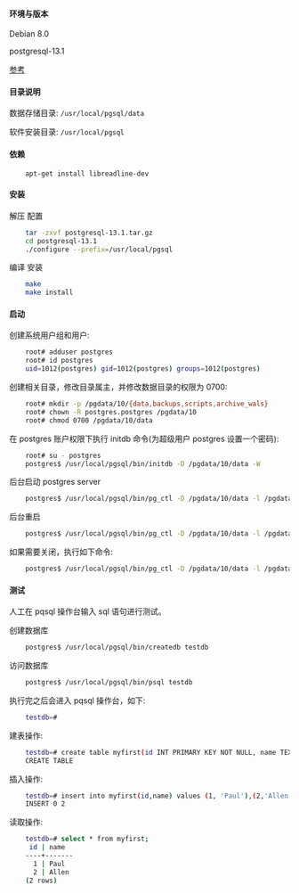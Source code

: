 
#### 环境与版本

Debian 8.0

postgresql-13.1

[参考](INSTALL)


#### 目录说明

数据存储目录: `/usr/local/pgsql/data`

软件安装目录: `/usr/local/pgsql`


#### 依赖
```
	apt-get install libreadline-dev
```


#### 安装

解压 配置
```sh
    tar -zxvf postgresql-13.1.tar.gz
    cd postgresql-13.1
    ./configure --prefix=/usr/local/pgsql
```

编译 安装
```sh
    make
    make install
```


#### 启动

创建系统用户组和用户:
```sh
    root# adduser postgres
    root# id postgres
    uid=1012(postgres) gid=1012(postgres) groups=1012(postgres)
```

创建相关目录，修改目录属主，并修改数据目录的权限为 0700:
```sh
    root# mkdir -p /pgdata/10/{data,backups,scripts,archive_wals}
    root# chown -R postgres.postgres /pgdata/10
    root# chmod 0700 /pgdata/10/data
```

在 postgres 账户权限下执行 initdb 命令(为超级用户 postgres 设置一个密码):
```sh
    root# su - postgres
    postgres$ /usr/local/pgsql/bin/initdb -D /pgdata/10/data -W
```

后台启动 postgres server
```sh
    postgres$ /usr/local/pgsql/bin/pg_ctl -D /pgdata/10/data -l /pgdata/10/data/logfile start
```

后台重启
```sh
    postgres$ /usr/local/pgsql/bin/pg_ctl -D /pgdata/10/data -l /pgdata/10/data/logfile restart
```

如果需要关闭，执行如下命令:
```sh
    postgres$ /usr/local/pgsql/bin/pg_ctl -D /pgdata/10/data -l /pgdata/10/data/logfile stop
```


#### 测试

人工在 pqsql 操作台输入 sql 语句进行测试。

创建数据库
```sh
    postgres$ /usr/local/pgsql/bin/createdb testdb
```

访问数据库
```sh
    postgres$ /usr/local/pgsql/bin/psql testdb
```
执行完之后会进入 pqsql 操作台，如下:
```sh
    testdb=# 
```

建表操作:
```sh
    testdb=# create table myfirst(id INT PRIMARY KEY NOT NULL, name TEXT NOT NULL);
    CREATE TABLE
```

插入操作:
```sh   
    testdb=# insert into myfirst(id,name) values (1, 'Paul'),(2,'Allen');
    INSERT 0 2
```

读取操作:
```sh   
    testdb=# select * from myfirst;
     id | name  
    ----+-------
      1 | Paul
      2 | Allen
    (2 rows)
```

